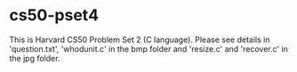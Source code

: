 # cs50-pset4

This is Harvard CS50 Problem Set 2 (C language). Please see details in 'question.txt', 'whodunit.c' in the bmp folder and 'resize.c' and 'recover.c' in the jpg folder.
